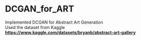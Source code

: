 # DCGAN_for_ART
Implemented DCGAN for Abstract Art Generation </br>
Used the dataset from Kaggle **https://www.kaggle.com/datasets/bryanb/abstract-art-gallery**
